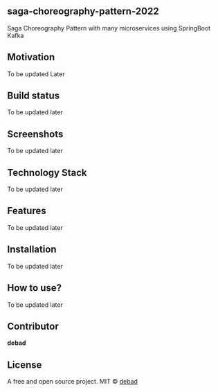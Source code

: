 ## saga-choreography-pattern-2022
Saga Choreography Pattern with many microservices using SpringBoot Kafka

## Motivation
To be updated Later

## Build status
To be updated later

## Screenshots
To be updated later

## Technology Stack
To be updated later

## Features
To be updated later

## Installation
To be updated later

## How to use?
To be updated later

## Contributor

**debad**

## License
A free and open source project.
MIT © [debad]()